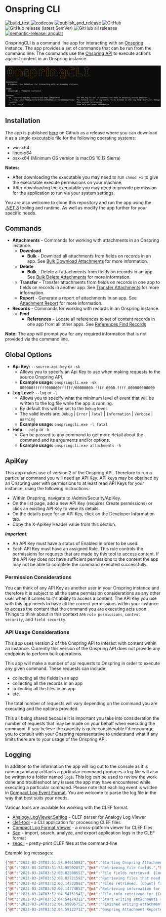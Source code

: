 # Onspring CLI

[![build_test](https://github.com/StevanFreeborn/OnspringCLI/actions/workflows/build_test.yml/badge.svg)](https://github.com/StevanFreeborn/OnspringCLI/actions/workflows/build_test.yml)
[![codecov](https://codecov.io/gh/StevanFreeborn/OnspringCLI/branch/main/graph/badge.svg?token=xSm7UcxgDj)](https://codecov.io/gh/StevanFreeborn/OnspringCLI)
[![publish_and_release](https://github.com/StevanFreeborn/OnspringCLI/actions/workflows/publish_release.yml/badge.svg)](https://github.com/StevanFreeborn/OnspringCLI/actions/workflows/publish_release.yml)
![GitHub](https://img.shields.io/github/license/StevanFreeborn/OnspringCLI)
![GitHub release (latest SemVer)](https://img.shields.io/github/v/release/StevanFreeborn/OnspringCLI)
![GitHub all releases](https://img.shields.io/github/downloads/StevanFreeborn/OnspringCLI/total)
[![semantic-release: angular](https://img.shields.io/badge/semantic--release-angular-e10079?logo=semantic-release)](https://github.com/semantic-release/semantic-release)

OnspringCLI is a command line app for interacting with an [Onspring](https://onspring.com/) instance. The app provides a set of commands that can be run from the command line. The commands use the [Onspring API](https://api.onspring.com/swagger/index.html) to execute actions against content in an Onspring instance.

![Onspring CLI](README/onspring_cli.png)

## Installation

The app is published [here](https://github.com/StevanFreeborn/OnspringCLI/releases) on Github as a release where you can download it as a single executable file for the following operating systems:

- win-x64
- linux-x64
- osx-x64 (Minimum OS version is macOS 10.12 Sierra)

**Notes:**

- After downloading the executable you may need to run `chmod +x` to give the executable execute permissions on your machine.
- After downloading the executable you may need to provide permission for the application to run via your system settings.

You are also welcome to clone this repository and run the app using the [.NET 8](https://dotnet.microsoft.com/en-us/download) tooling and runtime. As well as modify the app further for your specific needs.

## Commands

- **Attachments** - Commands for working with attachments in an Onspring instance.
  - **Download**
    - **Bulk** - Download all attachments from fields on records in an app. See [Bulk Download Attachments](https://github.com/StevanFreeborn/OnspringCLI/wiki/Attachments-Download-Bulk) for more information.
  - **Delete**
    - **Bulk** - Delete all attachments from fields on records in an app. See [Bulk Delete Attachments](https://github.com/StevanFreeborn/OnspringCLI/wiki/Attachments-Delete-Bulk) for more information.
  - **Transfer** - Transfer attachments from fields on records in one app to fields on records in another app. See [Transfer Attachments](https://github.com/StevanFreeborn/OnspringCLI/wiki/Attachments-Transfer) for more information.
  - **Report** - Generate a report of attachments in an app. See [Attachment Report](https://github.com/StevanFreeborn/OnspringCLI/wiki/Attachments-Report) for more information.
- **Records** - Commands for working with records in an Onspring instance.
  - **Find**
    - **References** - Locate all references to set of content records in one app from all other apps. See [References Find Records](https://github.com/StevanFreeborn/OnspringCLI/wiki/Records-Find-References)

**Note:** The app will prompt you for any required information that is not provided via the command line.

## Global Options

- **Api Key:** `--source-api-key` or `-sk`
  - Allows you to specify an Api Key to use when making requests to the source Onspring API.
  - **Example usage:** `onspringcli.exe -sk 000000ffffff000000ffffff/00000000-ffff-0000-ffff-000000000000`
- **Log Level:** `--log` or `-l`
  - Allows you to specify what the minimum level of event that will be written to the log file while the app is running.
  - By default this will be set to the `Debug` level.
  - The valid levels are: `Debug` | `Error` | `Fatal` | `Information` | `Verbose` | `Warning`
  - **Example usage:** `onspringcli.exe -l fatal`
- **Help:** `--help` or `-h`
  - Can be passed to any command to get more detail about the command and its arguments and/or options.
  - **Example usage:** `onspringcli.exe attachments -h`

## ApiKey

This app makes use of version 2 of the Onspring API. Therefore to run a particular command you will need an API Key. API keys may be obtained by an Onspring user with permissions to at least read API Keys for your instance, using the following instructions:

- Within Onspring, navigate to /Admin/Security/ApiKey.
- On the list page, add a new API Key (requires Create permissions) or click an existing API Key to view its details.
- On the details page for an API Key, click on the Developer Information tab.
- Copy the X-ApiKey Header value from this section.

_**Important:**_

- An API Key must have a status of Enabled in order to be used.
- Each API Key must have an assigned Role. This role controls the permissions for requests that are made by this tool to access content. If the API Key does not have sufficient permissions to the content the app may not be able to complete the command executed successfully.

### Permission Considerations

You can think of any API Key as another user in your Onspring instance and therefore it is subject to all the same permission considerations as any other user when it comes to it's ability to access a content. The API Key you use with this app needs to have all the correct permissions within your instance to access the content that the command you are executing acts upon. Things to think about in this context are `role permissions`, `content security`, and `field security`.

### API Usage Considerations

This app uses version 2 of the Onspring API to interact with content within an instance. Currently this version of the Onspring API does not provide any endpoints to perform bulk operations.

This app will make a number of api requests to Onspring in order to execute any given command. These requests can include:

- collecting all the fields in an app
- collecting all the records in an app
- collecting all the files in an app
- etc.

The total number of requests will vary depending on the command you are executing and the options provided.

This all being shared because it is important you take into consideration the number of requests that may be made on your behalf when executing the command. If you believe the quantity is quite considerable I'd encourage you to consult with your Onspring representative to understand what if any limits there are to your usage of the Onspring API.

## Logging

In addition to the information the app will log out to the console as it is running and any artifacts a particular command produces a log file will also be written to a folder named `logs`. This log can be used to review the work done and troubleshoot any issues the app may have encountered while executing a particular command. Please note that each log event is written in [Compact Log Event Format](http://clef-json.org/). You are welcome to parse the log file in the way that best suits your needs.

Various tools are available for working with the CLEF format.

- [Analogy.LogViewer.Serilog](https://github.com/Analogy-LogViewer/Analogy.LogViewer.Serilog) - CLEF parser for Analogy Log Viewer
- [clef-tool](https://github.com/datalust/clef-tool) - a CLI application for processing CLEF files
- [Compact Log Format Viewer](https://github.com/warrenbuckley/Compact-Log-Format-Viewer) - a cross-platform viewer for CLEF files
- [Seq](https://datalust.co/seq) - import, search, analyze, and export application logs in the CLEF format
- [seqcli](https://github.com/datalust/seqcli) - pretty-print CLEF files at the command-line

Example log messages:

```json
{"@t":"2023-03-24T03:51:58.9461508Z","@mt":"Starting Onspring Attachment Reporter.","SourceContext":"OnspringCLI.Commands.Attachments.ReportCommand+Handler"}
{"@t":"2023-03-24T03:51:58.9599285Z","@mt":"Retrieving file fields.","SourceContext":"OnspringCLI.Commands.Attachments.ReportCommand+Handler"}
{"@t":"2023-03-24T03:52:00.0250055Z","@mt":"File fields retrieved. {Count} file fields found.","Count":5,"SourceContext":"OnspringCLI.Commands.Attachments.ReportCommand+Handler"}
{"@t":"2023-03-24T03:52:00.0272159Z","@mt":"Retrieving files that need to be requested.","SourceContext":"OnspringCLI.Commands.Attachments.ReportCommand+Handler"}
{"@t":"2023-03-24T03:52:00.1473389Z","@mt":"Files retrieved. {Count} files found.","Count":20,"SourceContext":"OnspringCLI.Commands.Attachments.ReportCommand+Handler"}
{"@t":"2023-03-24T03:52:00.1477405Z","@mt":"Retrieving information for each file.","SourceContext":"OnspringCLI.Commands.Attachments.ReportCommand+Handler"}
{"@t":"2023-03-24T03:52:04.5415154Z","@mt":"File info retrieved for {Count} of {Total} files.","Count":20,"Total":20,"SourceContext":"OnspringCLI.Commands.Attachments.ReportCommand+Handler"}
{"@t":"2023-03-24T03:52:04.5417431Z","@mt":"Start writing attachments report.","SourceContext":"OnspringCLI.Commands.Attachments.ReportCommand+Handler"}
{"@t":"2023-03-24T03:52:04.5909575Z","@mt":"Finished writing attachments report:","SourceContext":"OnspringCLI.Commands.Attachments.ReportCommand+Handler"}
{"@t":"2023-03-24T03:52:04.5912271Z","@mt":"Onspring Attachment Reporter finished.","SourceContext":"OnspringCLI.Commands.Attachments.ReportCommand+Handler"}
```
